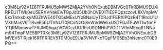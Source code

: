 c3M6Ly9ZV1Z6TFRJMU5pMW5ZMjA2YVhONExubDBMVGc0TkRBMU9EUXlRREU1TWk0eU5ERXVNakEwTGpJd05Ub3hOVE01TlE9PQpzczovL1lXVnpMVEkxTmkxblkyMDZhWE40TG5sMExUYzBNalUyT0RJd1FERXlPQzR4T1RrdU1UVXhMakV6TlRveE56UTVNUT09CnNzOi8vWVdWekxUSTFOaTFuWTIwNmFYTjRMbmwwTFRJM05qazVOVGczUURFeU9DNHhPVGt1TVRnMExqRTNNam94TmpFME5BPT0Kc3M6Ly9ZV1Z6TFRJMU5pMW5ZMjA2YVhONExubDBMVEV5TlRjek16RTFRREV5T0M0eE9Ua3VNVFkxTGpFM05Eb3hNemc0T0E9PQ==